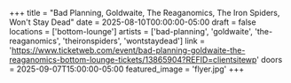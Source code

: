 +++
title = "Bad Planning, Goldwaite, The Reaganomics, The Iron Spiders, Won't Stay Dead"
date = 2025-08-10T00:00:00-05:00
draft = false
locations = ['bottom-lounge']
artists = ['bad-planning', 'goldwaite', 'the-reaganomics', 'theironspiders', 'wontstaydead']
link = 'https://www.ticketweb.com/event/bad-planning-goldwaite-the-reaganomics-bottom-lounge-tickets/13865904?REFID=clientsitewp'
doors = 2025-09-07T15:00:00-05:00
featured_image = 'flyer.jpg'
+++
